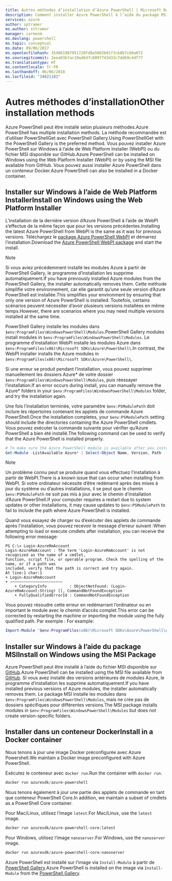 ```yaml
---
title: Autres méthodes d’installation d’Azure PowerShell | Microsoft Docs
description: Comment installer Azure PowerShell à l’aide du package MSI ou de Web Platform Installer.
services: azure
author: sptramer
ms.author: sttramer
manager: carmonm
ms.devlang: powershell
ms.topic: conceptual
ms.date: 09/06/2017
ms.openlocfilehash: 354061987951728fd8a5802b01f3cb8b7c60a072
ms.sourcegitcommit: 2eea03b7ac19ad6d7c8097743d33c7ddb9c4df77
ms.translationtype: HT
ms.contentlocale: fr-FR
ms.lasthandoff: 06/06/2018
ms.locfileid: "34821103"
---
```

# <a name="other-installation-methods"></a><span data-ttu-id="094d7-103">Autres méthodes d’installation</span><span class="sxs-lookup"><span data-stu-id="094d7-103">Other installation methods</span></span>

<span data-ttu-id="094d7-104">Azure PowerShell peut être installé selon plusieurs méthodes.</span><span class="sxs-lookup"><span data-stu-id="094d7-104">Azure PowerShell has multiple installation methods.</span></span> <span data-ttu-id="094d7-105">La méthode recommandée est d’utiliser PowerShellGet avec PowerShell Gallery.</span><span class="sxs-lookup"><span data-stu-id="094d7-105">Using PowerShellGet with the PowerShell Gallery is the preferred method.</span></span> <span data-ttu-id="094d7-106">Vous pouvez installer Azure PowerShell sur Windows à l’aide de Web Platform Installer (WebPI) ou du fichier MSI disponible sur GitHub.</span><span class="sxs-lookup"><span data-stu-id="094d7-106">Azure PowerShell can be installed on Windows using the Web Platform Installer (WebPI) or by using the MSI file available from GitHub.</span></span> <span data-ttu-id="094d7-107">Vous pouvez aussi installer Azure PowerShell dans un conteneur Docker.</span><span class="sxs-lookup"><span data-stu-id="094d7-107">Azure PowerShell can also be installed in a Docker container.</span></span>

## <a name="install-on-windows-using-the-web-platform-installer"></a><span data-ttu-id="094d7-108">Installer sur Windows à l’aide de Web Platform Installer</span><span class="sxs-lookup"><span data-stu-id="094d7-108">Install on Windows using the Web Platform Installer</span></span>

<span data-ttu-id="094d7-109">L’installation de la dernière version d’Azure PowerShell à l’aide de WebPI s’effectue de la même façon que pour les versions précédentes.</span><span class="sxs-lookup"><span data-stu-id="094d7-109">Installing the latest Azure PowerShell from WebPI is the same as it was for previous versions.</span></span>
<span data-ttu-id="094d7-110">Téléchargez le [package Azure PowerShell WebPI](http://aka.ms/webpi-azps) et démarrez l’installation.</span><span class="sxs-lookup"><span data-stu-id="094d7-110">Download the [Azure PowerShell WebPI package](http://aka.ms/webpi-azps) and start the install.</span></span>

> [!NOTE]
> <span data-ttu-id="094d7-111">Si vous aviez précédemment installé les modules Azure à partir de PowerShell Gallery, le programme d’installation les supprime automatiquement.</span><span class="sxs-lookup"><span data-stu-id="094d7-111">If you have previously installed Azure modules from the PowerShell Gallery, the installer automatically removes them.</span></span> <span data-ttu-id="094d7-112">Cette méthode simplifie votre environnement, car elle garantit qu’une seule version d’Azure PowerShell est installée.</span><span class="sxs-lookup"><span data-stu-id="094d7-112">This simplifies your environment by ensuring that only one version of Azure PowerShell is installed.</span></span> <span data-ttu-id="094d7-113">Toutefois, certains scénarios peuvent nécessiter d’avoir plusieurs versions installées en même temps.</span><span class="sxs-lookup"><span data-stu-id="094d7-113">However, there are scenarios where you may need multiple versions installed at the same time.</span></span>
>
> <span data-ttu-id="094d7-114">PowerShell Gallery installe les modules dans `$env:ProgramFiles\WindowsPowerShell\Modules`.</span><span class="sxs-lookup"><span data-stu-id="094d7-114">PowerShell Gallery modules install modules in `$env:ProgramFiles\WindowsPowerShell\Modules`.</span></span> <span data-ttu-id="094d7-115">Le programme d’installation WebPI installe les modules Azure dans `$env:ProgramFiles(x86)\Microsoft SDKs\Azure\PowerShell\`.</span><span class="sxs-lookup"><span data-stu-id="094d7-115">In contrast, the WebPI installer installs the Azure modules in `$env:ProgramFiles(x86)\Microsoft SDKs\Azure\PowerShell\`.</span></span>
>
> <span data-ttu-id="094d7-116">Si une erreur se produit pendant l’installation, vous pouvez supprimer manuellement les dossiers Azure\* de votre dossier `$env:ProgramFiles\WindowsPowerShell\Modules`, puis réessayer l’installation.</span><span class="sxs-lookup"><span data-stu-id="094d7-116">If an error occurs during install, you can manually remove the Azure\* folders in your `$env:ProgramFiles\WindowsPowerShell\Modules` folder, and try the installation again.</span></span>

<span data-ttu-id="094d7-117">Une fois l’installation terminée, votre paramètre `$env:PSModulePath` doit inclure les répertoires contenant les applets de commande Azure PowerShell.</span><span class="sxs-lookup"><span data-stu-id="094d7-117">Once the installation completes, your `$env:PSModulePath` setting should include the directories containing the Azure PowerShell cmdlets.</span></span> <span data-ttu-id="094d7-118">Vous pouvez exécuter la commande suivante pour vérifier qu’Azure PowerShell a bien été installé.</span><span class="sxs-lookup"><span data-stu-id="094d7-118">The following command can be used to verify that the Azure PowerShell is installed properly.</span></span>

```powershell
# To make sure the Azure PowerShell module is available after you install
Get-Module -ListAvailable Azure* | Select-Object Name, Version, Path
```

> [!NOTE]
> <span data-ttu-id="094d7-119">Un problème connu peut se produire quand vous effectuez l’installation à partir de WebPI.</span><span class="sxs-lookup"><span data-stu-id="094d7-119">There is a known issue that can occur when installing from WebPI.</span></span> <span data-ttu-id="094d7-120">Si votre ordinateur nécessite d’être redémarré après des mises à jour du système ou d’autres installations, il se peut que le chemin `$env:PSModulePath` ne soit pas mis à jour avec le chemin d’installation d’Azure PowerShell.</span><span class="sxs-lookup"><span data-stu-id="094d7-120">If your computer requires a restart due to system updates or other installations, it may cause updates to `$env:PSModulePath` to fail to include the path where Azure PowerShell is installed.</span></span>

<span data-ttu-id="094d7-121">Quand vous essayez de charger ou d’exécuter des applets de commande après l’installation, vous pouvez recevoir le message d’erreur suivant :</span><span class="sxs-lookup"><span data-stu-id="094d7-121">When attempting to load or execute cmdlets after installation, you can receive the following error message:</span></span>

```
PS C:\> Login-AzureRmAccount
Login-AzureRmAccount : The term 'Login-AzureRmAccount' is not recognized as the name of a cmdlet,
function, script file, or operable program. Check the spelling of the name, or if a path was
included, verify that the path is correct and try again.
At line:1 char:1
+ Login-AzureRmAccount
+ ~~~~~~~~~~~~~~~~~~~~~~~
    + CategoryInfo          : ObjectNotFound: (Login-AzureRmAccount:String) [], CommandNotFoundException
    + FullyQualifiedErrorId : CommandNotFoundException
```

<span data-ttu-id="094d7-122">Vous pouvez résoudre cette erreur en redémarrant l’ordinateur ou en important le module avec le chemin d’accès complet.</span><span class="sxs-lookup"><span data-stu-id="094d7-122">This error can be corrected by restarting the machine or importing the module using the fully qualified path.</span></span> <span data-ttu-id="094d7-123">Par exemple : </span><span class="sxs-lookup"><span data-stu-id="094d7-123">For example:</span></span>

```powershell
Import-Module "$env:ProgramFiles(x86)\Microsoft SDKs\Azure\PowerShell\AzureRM.psd1"
```

## <a name="install-on-windows-using-the-msi-package"></a><span data-ttu-id="094d7-124">Installer sur Windows à l’aide du package MSI</span><span class="sxs-lookup"><span data-stu-id="094d7-124">Install on Windows using the MSI Package</span></span>

<span data-ttu-id="094d7-125">Azure PowerShell peut être installé à l’aide du fichier MSI disponible sur [GitHub](https://github.com/Azure/azure-powershell/releases/latest).</span><span class="sxs-lookup"><span data-stu-id="094d7-125">Azure PowerShell can be installed using the MSI file available from [GitHub](https://github.com/Azure/azure-powershell/releases/latest).</span></span> <span data-ttu-id="094d7-126">Si vous avez installé des versions antérieures de modules Azure, le programme d’installation les supprime automatiquement.</span><span class="sxs-lookup"><span data-stu-id="094d7-126">If you have installed previous versions of Azure modules, the installer automatically removes them.</span></span> <span data-ttu-id="094d7-127">Le package MSI installe les modules dans `$env:ProgramFiles\WindowsPowerShell\Modules`, mais ne crée pas de dossiers spécifiques pour différentes versions.</span><span class="sxs-lookup"><span data-stu-id="094d7-127">The MSI package installs modules in `$env:ProgramFiles\WindowsPowerShell\Modules` but does not create version-specific folders.</span></span>

## <a name="install-in-a-docker-container"></a><span data-ttu-id="094d7-128">Installer dans un conteneur Docker</span><span class="sxs-lookup"><span data-stu-id="094d7-128">Install in a Docker container</span></span>

<span data-ttu-id="094d7-129">Nous tenons à jour une image Docker préconfigurée avec Azure Powershell.</span><span class="sxs-lookup"><span data-stu-id="094d7-129">We maintain a Docker image preconfigured with Azure PowerShell.</span></span>

<span data-ttu-id="094d7-130">Exécutez le conteneur avec `docker run`.</span><span class="sxs-lookup"><span data-stu-id="094d7-130">Run the container with `docker run`.</span></span>

```powershell
docker run azuresdk/azure-powershell
```

<span data-ttu-id="094d7-131">Nous tenons également à jour une partie des applets de commande en tant que conteneur PowerShell Core.</span><span class="sxs-lookup"><span data-stu-id="094d7-131">In addition, we maintain a subset of cmdlets as a PowerShell Core container.</span></span>

<span data-ttu-id="094d7-132">Pour Mac/Linux, utilisez l’image `latest`.</span><span class="sxs-lookup"><span data-stu-id="094d7-132">For Mac/Linux, use the `latest` image.</span></span>

```bash
docker run azuresdk/azure-powershell-core:latest
```

<span data-ttu-id="094d7-133">Pour Windows, utilisez l’image `nanoserver`.</span><span class="sxs-lookup"><span data-stu-id="094d7-133">For Windows, use the `nanoserver` image.</span></span>

```powershell
docker run azuresdk/azure-powershell-core:nanoserver
```

<span data-ttu-id="094d7-134">Azure PowerShell est installé sur l’image via `Install-Module` à partir de [PowerShell Gallery](https://www.powershellgallery.com/).</span><span class="sxs-lookup"><span data-stu-id="094d7-134">Azure PowerShell is installed on the image via `Install-Module` from the [PowerShell Gallery](https://www.powershellgallery.com/).</span></span>